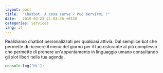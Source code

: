 ```yaml
---
layout: post
title:  "Chatbot. A cosa serve ? Può servirmi ?"
date:   2019-03-23 21:03:36 +0530
categories: Services
lang: it
---
```


Realiziamo chatbot personalizzati per qualsiasi attivià. Dal semplice bot che permette di ricevere il menù del giorno per il tuo ristorante al più complesso che permette di prenere un'appuntamento in linguaggio umano consultando gli slot liberi nella tua agenda.

```javascript
console.log('Hi');
```

